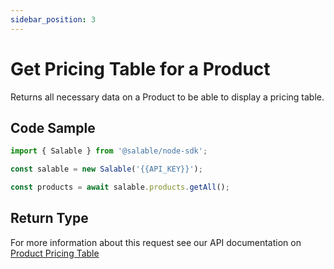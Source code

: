 ```yaml
---
sidebar_position: 3
---
```


# Get Pricing Table for a Product

Returns all necessary data on a Product to be able to display a pricing table.

## Code Sample

```typescript
import { Salable } from '@salable/node-sdk';

const salable = new Salable('{{API_KEY}}');

const products = await salable.products.getAll();
```

## Return Type

For more information about this request see our API documentation on [Product Pricing Table](https://docs.salable.app/api/v2#tag/Products/operation/getProductPricingTable)
